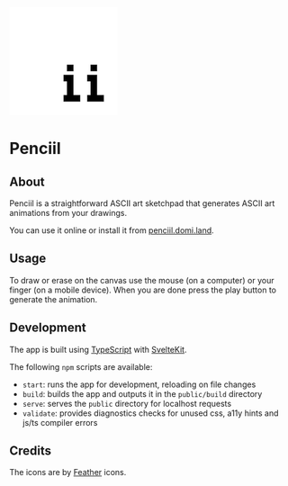 ![logo](static/pwa-192x192.png)

# Penciil

<!-- [![Netlify Status](https://api.netlify.com/api/v1/badges/9846024d-ea59-46cc-9a63-2ae9bef96816/deploy-status)](https://app.netlify.com/sites/penciil/deploys) -->

## About

Penciil is a straightforward ASCII art sketchpad that generates ASCII art animations from your drawings.

You can use it online or install it from [penciil.domi.land](https://penciil.domi.land/).

## Usage

To draw or erase on the canvas use the mouse (on a computer) or your finger (on a mobile device). When you are done press the play button to generate the animation.

## Development

The app is built using [TypeScript](https://www.typescriptlang.org/) with [SvelteKit](https://kit.svelte.dev/).

The following `npm` scripts are available:

- `start`: runs the app for development, reloading on file changes
- `build`: builds the app and outputs it in the `public/build` directory
- `serve`: serves the `public` directory for localhost requests
- `validate`: provides diagnostics checks for unused css, a11y hints and js/ts compiler errors

## Credits

The icons are by [Feather](https://feathericons.com/) icons.
